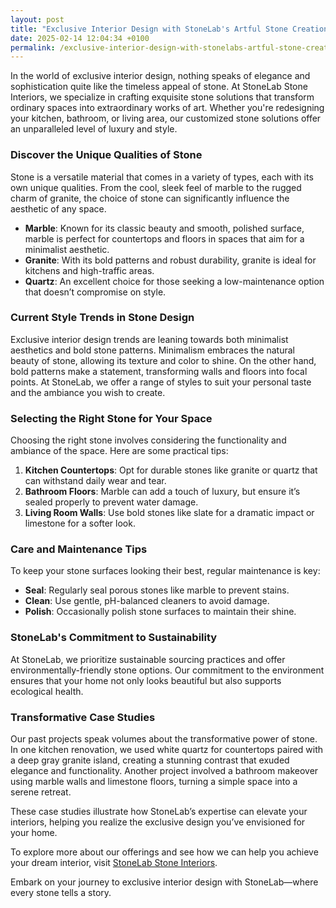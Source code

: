 ```yaml
---
layout: post
title: "Exclusive Interior Design with StoneLab's Artful Stone Creations"
date: 2025-02-14 12:04:34 +0100
permalink: /exclusive-interior-design-with-stonelabs-artful-stone-creations/
---
```



In the world of exclusive interior design, nothing speaks of elegance and sophistication quite like the timeless appeal of stone. At StoneLab Stone Interiors, we specialize in crafting exquisite stone solutions that transform ordinary spaces into extraordinary works of art. Whether you're redesigning your kitchen, bathroom, or living area, our customized stone solutions offer an unparalleled level of luxury and style.

### Discover the Unique Qualities of Stone

Stone is a versatile material that comes in a variety of types, each with its own unique qualities. From the cool, sleek feel of marble to the rugged charm of granite, the choice of stone can significantly influence the aesthetic of any space.

- **Marble**: Known for its classic beauty and smooth, polished surface, marble is perfect for countertops and floors in spaces that aim for a minimalist aesthetic.
- **Granite**: With its bold patterns and robust durability, granite is ideal for kitchens and high-traffic areas.
- **Quartz**: An excellent choice for those seeking a low-maintenance option that doesn’t compromise on style.

### Current Style Trends in Stone Design

Exclusive interior design trends are leaning towards both minimalist aesthetics and bold stone patterns. Minimalism embraces the natural beauty of stone, allowing its texture and color to shine. On the other hand, bold patterns make a statement, transforming walls and floors into focal points. At StoneLab, we offer a range of styles to suit your personal taste and the ambiance you wish to create.

### Selecting the Right Stone for Your Space

Choosing the right stone involves considering the functionality and ambiance of the space. Here are some practical tips:

1. **Kitchen Countertops**: Opt for durable stones like granite or quartz that can withstand daily wear and tear.
2. **Bathroom Floors**: Marble can add a touch of luxury, but ensure it’s sealed properly to prevent water damage.
3. **Living Room Walls**: Use bold stones like slate for a dramatic impact or limestone for a softer look.

### Care and Maintenance Tips

To keep your stone surfaces looking their best, regular maintenance is key:

- **Seal**: Regularly seal porous stones like marble to prevent stains.
- **Clean**: Use gentle, pH-balanced cleaners to avoid damage.
- **Polish**: Occasionally polish stone surfaces to maintain their shine.

### StoneLab's Commitment to Sustainability

At StoneLab, we prioritize sustainable sourcing practices and offer environmentally-friendly stone options. Our commitment to the environment ensures that your home not only looks beautiful but also supports ecological health.

### Transformative Case Studies

Our past projects speak volumes about the transformative power of stone. In one kitchen renovation, we used white quartz for countertops paired with a deep gray granite island, creating a stunning contrast that exuded elegance and functionality. Another project involved a bathroom makeover using marble walls and limestone floors, turning a simple space into a serene retreat.

These case studies illustrate how StoneLab’s expertise can elevate your interiors, helping you realize the exclusive design you’ve envisioned for your home.

To explore more about our offerings and see how we can help you achieve your dream interior, visit [StoneLab Stone Interiors](https://stonelab.se).

Embark on your journey to exclusive interior design with StoneLab—where every stone tells a story.